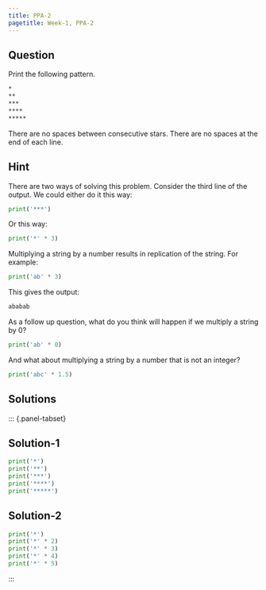 ```yaml
---
title: PPA-2
pagetitle: Week-1, PPA-2
---
```


## Question

Print the following pattern.

```default
*
**
***
****
*****
```

There are no spaces between consecutive stars. There are no spaces at the end of each line.

## Hint

There are two ways of solving this problem. Consider the third line of the output. We could either do it this way:

```python
print('***')
```

Or this way:

```python
print('*' * 3)
```

Multiplying a string by a number results in replication of the string. For example:

```python
print('ab' * 3)
```

This gives the output:

```default
ababab
```

As a follow up question, what do you think will happen if we multiply a string by $0$?

```python
print('ab' * 0)
```

And what about multiplying a string by a number that is not an integer?

```python
print('abc' * 1.5)
```



## Solutions

::: {.panel-tabset}

## Solution-1

```python
print('*')
print('**')
print('***')
print('****')
print('*****')
```



## Solution-2

```python
print('*')
print('*' * 2)
print('*' * 3)
print('*' * 4)
print('*' * 5)
```

:::
